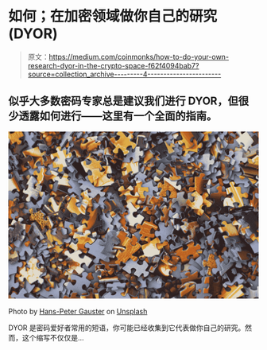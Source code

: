 # 如何；在加密领域做你自己的研究(DYOR)

> 原文：<https://medium.com/coinmonks/how-to-do-your-own-research-dyor-in-the-crypto-space-f62f4094bab7?source=collection_archive---------4----------------------->

## 似乎大多数密码专家总是建议我们进行 DYOR，但很少透露如何进行——这里有一个全面的指南。

![](img/2211fb29fec3727861d7dba06d6f2b89.png)

Photo by [Hans-Peter Gauster](https://unsplash.com/@sloppyperfectionist?utm_source=unsplash&utm_medium=referral&utm_content=creditCopyText) on [Unsplash](https://unsplash.com/?utm_source=unsplash&utm_medium=referral&utm_content=creditCopyText)

DYOR 是密码爱好者常用的短语，你可能已经收集到它代表做你自己的研究。然而，这个缩写不仅仅是…